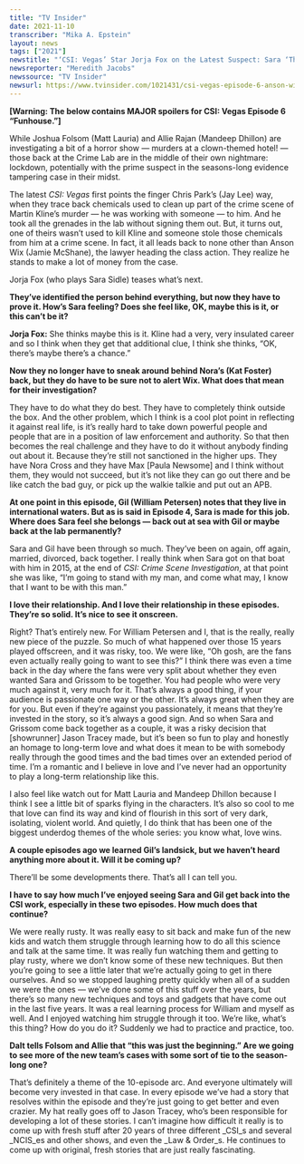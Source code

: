 ```yaml
---
title: "TV Insider"
date: 2021-11-10
transcriber: "Mika A. Epstein"
layout: news
tags: ["2021"]
newstitle: "‘CSI: Vegas’ Star Jorja Fox on the Latest Suspect: Sara ‘Thinks Maybe This Is It’"
newsreporter: "Meredith Jacobs"
newssource: "TV Insider"
newsurl: https://www.tvinsider.com/1021431/csi-vegas-episode-6-anson-wix-suspect-evidence-tampering-jorja-fox/
---
```


**[Warning: The below contains MAJOR spoilers for CSI: Vegas Episode 6 “Funhouse.”]**

While Joshua Folsom (Matt Lauria) and Allie Rajan (Mandeep Dhillon) are investigating a bit of a horror show — murders at a clown-themed hotel! — those back at the Crime Lab are in the middle of their own nightmare: lockdown, potentially with the prime suspect in the seasons-long evidence tampering case in their midst.

The latest _CSI: Vegas_ first points the finger Chris Park’s (Jay Lee) way, when they trace back chemicals used to clean up part of the crime scene of Martin Kline’s murder — he was working with someone — to him. And he took all the grenades in the lab without signing them out. But, it turns out, one of theirs wasn’t used to kill Kline and someone stole those chemicals from him at a crime scene. In fact, it all leads back to none other than Anson Wix (Jamie McShane), the lawyer heading the class action. They realize he stands to make a lot of money from the case.

Jorja Fox (who plays Sara Sidle) teases what’s next.

**They’ve identified the person behind everything, but now they have to prove it. How’s Sara feeling? Does she feel like, OK, maybe this is it, or this can’t be it?**

**Jorja Fox:** She thinks maybe this is it. Kline had a very, very insulated career and so I think when they get that additional clue, I think she thinks, “OK, there’s maybe there’s a chance.”

**Now they no longer have to sneak around behind Nora’s (Kat Foster) back, but they do have to be sure not to alert Wix. What does that mean for their investigation?**

They have to do what they do best. They have to completely think outside the box. And the other problem, which I think is a cool plot point in reflecting it against real life, is it’s really hard to take down powerful people and people that are in a position of law enforcement and authority. So that then becomes the real challenge and they have to do it without anybody finding out about it. Because they’re still not sanctioned in the higher ups. They have Nora Cross and they have Max [Paula Newsome] and I think without them, they would not succeed, but it’s not like they can go out there and be like catch the bad guy, or pick up the walkie talkie and put out an APB.

**At one point in this episode, Gil (William Petersen) notes that they live in international waters. But as is said in Episode 4, Sara is made for this job. Where does Sara feel she belongs — back out at sea with Gil or maybe back at the lab permanently?**

Sara and Gil have been through so much. They’ve been on again, off again, married, divorced, back together. I really think when Sara got on that boat with him in 2015, at the end of _CSI: Crime Scene Investigation_, at that point she was like, “I’m going to stand with my man, and come what may, I know that I want to be with this man.”

**I love their relationship. And I love their relationship in these episodes. They’re so solid. It’s nice to see it onscreen.**

Right? That’s entirely new. For William Petersen and I, that is the really, really new piece of the puzzle. So much of what happened over those 15 years played offscreen, and it was risky, too. We were like, “Oh gosh, are the fans even actually really going to want to see this?” I think there was even a time back in the day where the fans were very split about whether they even wanted Sara and Grissom to be together. You had people who were very much against it, very much for it. That’s always a good thing, if your audience is passionate one way or the other. It’s always great when they are for you. But even if they’re against you passionately, it means that they’re invested in the story, so it’s always a good sign. And so when Sara and Grissom come back together as a couple, it was a risky decision that [showrunner] Jason Tracey made, but it’s been so fun to play and honestly an homage to long-term love and what does it mean to be with somebody really through the good times and the bad times over an extended period of time. I’m a romantic and I believe in love and I’ve never had an opportunity to play a long-term relationship like this.

I also feel like watch out for Matt Lauria and Mandeep Dhillon because I think I see a little bit of sparks flying in the characters. It’s also so cool to me that love can find its way and kind of flourish in this sort of very dark, isolating, violent world. And quietly, I do think that has been one of the biggest underdog themes of the whole series: you know what, love wins.

**A couple episodes ago we learned Gil’s landsick, but we haven’t heard anything more about it. Will it be coming up?**

There’ll be some developments there. That’s all I can tell you.

**I have to say how much I’ve enjoyed seeing Sara and Gil get back into the CSI work, especially in these two episodes. How much does that continue?**

We were really rusty. It was really easy to sit back and make fun of the new kids and watch them struggle through learning how to do all this science and talk at the same time. It was really fun watching them and getting to play rusty, where we don’t know some of these new techniques. But then you’re going to see a little later that we’re actually going to get in there ourselves. And so we stopped laughing pretty quickly when all of a sudden we were the ones — we’ve done some of this stuff over the years, but there’s so many new techniques and toys and gadgets that have come out in the last five years. It was a real learning process for William and myself as well. And I enjoyed watching him struggle through it too. We’re like, what’s this thing? How do you do it? Suddenly we had to practice and practice, too.

**Dalt tells Folsom and Allie that “this was just the beginning.” Are we going to see more of the new team’s cases with some sort of tie to the season-long one?**

That’s definitely a theme of the 10-episode arc. And everyone ultimately will become very invested in that case. In every episode we’ve had a story that resolves within the episode and they’re just going to get better and even crazier. My hat really goes off to Jason Tracey, who’s been responsible for developing a lot of these stories. I can’t imagine how difficult it really is to come up with fresh stuff after 20 years of three different _CSI_s and several _NCIS_es and other shows, and even the _Law & Order_s. He continues to come up with original, fresh stories that are just really fascinating.
